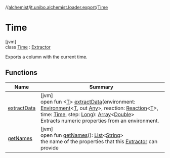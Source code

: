 //[alchemist](../../../index.md)/[it.unibo.alchemist.loader.export](../index.md)/[Time](index.md)

# Time

[jvm]\
class [Time](index.md) : [Extractor](../-extractor/index.md)

Exports a column with the current time.

## Functions

| Name | Summary |
|---|---|
| [extractData](extract-data.md) | [jvm]<br>open fun <[T](extract-data.md)> [extractData](extract-data.md)(environment: [Environment](../../it.unibo.alchemist.model.interfaces/-environment/index.md)<[T](../-extractor/extract-data.md), out [Any](https://kotlinlang.org/api/latest/jvm/stdlib/kotlin/-any/index.html)>, reaction: [Reaction](../../it.unibo.alchemist.model.interfaces/-reaction/index.md)<[T](../-extractor/extract-data.md)>, time: [Time](../../it.unibo.alchemist.model.interfaces/-time/index.md), step: [Long](https://kotlinlang.org/api/latest/jvm/stdlib/kotlin/-long/index.html)): [Array](https://kotlinlang.org/api/latest/jvm/stdlib/kotlin/-array/index.html)<[Double](https://kotlinlang.org/api/latest/jvm/stdlib/kotlin/-double/index.html)><br>Extracts numeric properties from an environment. |
| [getNames](get-names.md) | [jvm]<br>open fun [getNames](get-names.md)(): [List](https://docs.oracle.com/javase/8/docs/api/java/util/List.html)<[String](https://docs.oracle.com/javase/8/docs/api/java/lang/String.html)><br>the name of the properties that this [Extractor](../-extractor/index.md) can provide |
